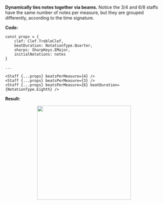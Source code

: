 <b>Dynamically ties notes together via beams.</b> Notice the 3/4 and 6/8 staffs have the same number of notes per measure, but they are grouped differently, according to the time signature.

<b>Code:</b>

```
const props = {
    clef: Clef.TrebleClef,
    beatDuration: NotationType.Quarter,
    sharps: SharpKeys.EMajor,
    initialNotations: notes
}

...

<Staff {...props} beatsPerMeasure={4} />
<Staff {...props} beatsPerMeasure={3} />
<Staff {...props} beatsPerMeasure={6} beatDuration={NotationType.Eighth} />
```

<b>Result:</b>

<p align="center">
  <img src="https://github.com/ajdhefley/music-exercises-client/blob/master/docs/images/doc_stems_timesignature.png" height="300" />
<p>
